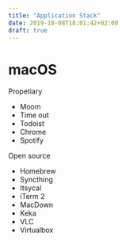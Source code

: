 ```yaml
---
title: "Application Stack"
date: 2019-10-08T18:01:42+02:00
draft: true
---
```


# macOS

Propetiary
- Moom
- Time out
- Todoist
- Chrome
- Spotify

Open source
- Homebrew
- Syncthing
- Itsycal
- iTerm 2
- MacDown
- Keka
- VLC
- Virtualbox
